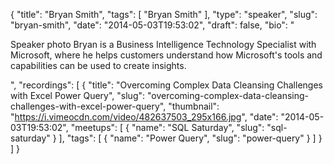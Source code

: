 {
  "title": "Bryan Smith",
  "tags": [
    "Bryan Smith"
  ],
  "type": "speaker",
  "slug": "bryan-smith",
  "date": "2014-05-03T19:53:02",
  "draft": false,
  "bio": "<p>Speaker photo Bryan is a Business Intelligence Technology Specialist with Microsoft, where he helps customers understand how Microsoft's tools and capabilities can be used to create insights.</p>",
  "recordings": [
    {
      "title": "Overcoming Complex Data Cleansing Challenges with Excel Power Query",
      "slug": "overcoming-complex-data-cleansing-challenges-with-excel-power-query",
      "thumbnail": "https://i.vimeocdn.com/video/482637503_295x166.jpg",
      "date": "2014-05-03T19:53:02",
      "meetups": [
        {
          "name": "SQL Saturday",
          "slug": "sql-saturday"
        }
      ],
      "tags": [
        {
          "name": "Power Query",
          "slug": "power-query"
        }
      ]
    }
  ]
}